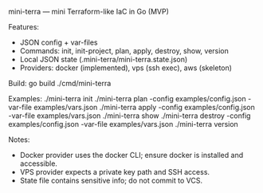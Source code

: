 mini-terra — mini Terraform-like IaC in Go (MVP)

Features:
- JSON config + var-files
- Commands: init, init-project, plan, apply, destroy, show, version
- Local JSON state (.mini-terra/mini-terra.state.json)
- Providers: docker (implemented), vps (ssh exec), aws (skeleton)

Build:
  go build ./cmd/mini-terra

Examples:
  ./mini-terra init
  ./mini-terra plan -config examples/config.json -var-file examples/vars.json
  ./mini-terra apply -config examples/config.json -var-file examples/vars.json
  ./mini-terra show
  ./mini-terra destroy -config examples/config.json -var-file examples/vars.json
  ./mini-terra version

Notes:
- Docker provider uses the docker CLI; ensure docker is installed and accessible.
- VPS provider expects a private key path and SSH access.
- State file contains sensitive info; do not commit to VCS.
